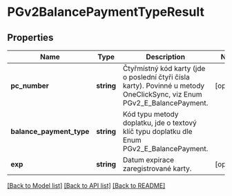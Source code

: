 # PGv2BalancePaymentTypeResult

## Properties
Name | Type | Description | Notes
------------ | ------------- | ------------- | -------------
**pc_number** | **string** | Čtyřmístný kód karty (jde o poslední čtyři čísla karty). Povinné u metody OneClickSync, viz Enum PGv2_E_BalancePayment. | [optional] 
**balance_payment_type** | **string** | Kód typu metody doplatku, jde o textový klíč typu doplatku dle Enum PGv2_E_BalancePayment. | 
**exp** | **string** | Datum expirace zaregistrované karty. | [optional] 

[[Back to Model list]](../../README.md#documentation-for-models) [[Back to API list]](../../README.md#documentation-for-api-endpoints) [[Back to README]](../../README.md)

